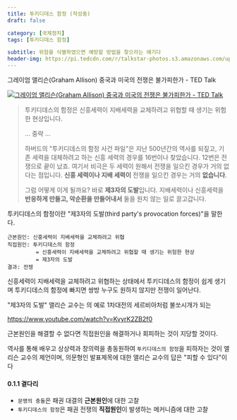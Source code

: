 ```yaml
---
title: 투키디데스 함정 (작성중)
draft: false

category: [국제정치]
tags: [투키디데스 함정] 

subtitle: 위험을 식별하였으면 예방할 방법을 찾으라는 얘기다
header-img: https://pi.tedcdn.com/r/talkstar-photos.s3.amazonaws.com/uploads/24eabbe7-d819-4185-b358-13c7e0fe9726/GrahamAllison_2018S-embed.jpg
---
```


그레이엄 앨리슨(Graham Allison)  중국과 미국의 전쟁은 불가피한가  - TED Talk

[![그레이엄 앨리슨(Graham Allison)  중국과 미국의 전쟁은 불가피한가  - TED Talk](https://pi.tedcdn.com/r/talkstar-photos.s3.amazonaws.com/uploads/24eabbe7-d819-4185-b358-13c7e0fe9726/GrahamAllison_2018S-embed.jpg)](https://www.ted.com/talks/graham_allison_is_war_between_china_and_the_us_inevitable?utm_campaign=tedspread&utm_medium=referral&utm_source=tedcomshare)


> 투키디데스의 함정은 신흥세력이 지배세력을 교체하려고 위협할 때 생기는 위험한 현상입니다. 
>
> ... 중략 ...
>
> 하버드의 "투키디데스의  함정 사건 파일"은 지난 500년간의 역사를 되짚고, 기존 세력을 대체하려고 하는 신흥 세력의 경우를  16번이나 찾았습니다. 12번은 전쟁으로 끝이 났죠. 여기서 비극은 두 세력이 원해서 전쟁을 일으킨 경우가  거의 없다는 점입니다. **신흥 세력이나 지배 세력이**  전쟁을 일으킨 경우는 거의 **없습니다**. 
>
> 그럼 어떻게 이게 될까요? 바로 **제3자의 도발**입니다. 지배세력이나 신흥세력을  **반응하게 만들고, 악순환을 만들어내서** 둘을 원치 않는 일로 끌고갑니다.

투키디데스의 함정이란 "제3자의 도발(third party's provocation forces)"을 말한다. 

```
근본원인: 신흥세력이 지배세력을 교체하려고 위협
직접원인: 투키디데스의 함정 
         = 신흥세력이 지배세력을 교체하려고 위협할 때 생기는 위험한 현상
         = 제3자의 도발
결과: 전쟁
```

신흥세력이 지배세력을 교체하려고 위협하는 상태에서 투키디데스의 함정이 쉽게 생기며 투키디데스의 함정에 빠지면 쌍방 누구도 원하지 않지만 전쟁이 일어난다. 

 "제3자의 도발" 앨리슨 교수는 의 예로 1차대전의 세르비아처럼 불쏘시개가 되는 



https://www.youtube.com/watch?v=KvyrK2ZB2f0



근본원인을 해결할 수 없다면 직접원인을 해결하거나 회피하는 것이 지당할 것이다. 

역사를 통해 배우고 상상력과 창의력을 총동원하여 `투키디데스의 함정`을 피하자는 것이 앨리슨 교수의 제언이며, 의문형인 발표제목에 대한 앨리슨 교수의 답은 "피할 수 있다"이다



#### 0.1.1 곁다리

- `문명의 충돌`은 패권 대결의 **근본원인**에 대한 고찰
- `투키디데스의 함정`은 패권 전쟁의 **직접원인**이 발생하는 메커니즘에 대한 고찰



